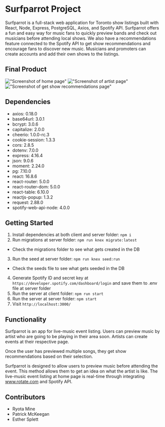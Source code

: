 # Surfparrot Project

Surfparrot is a full-stack web application for Toronto show listings built with React, Node, Express, PostgreSQL, Axios, and Spotify API. Surfparrot offers a fun and easy way for music fans to quickly preview bands and check out musicians before attending local shows. We also have a recommendations feature connected to the Spotify API to get show recommendations and encourage fans to discover new music. Musicians and promoters can create accounts and add their own shows to the listings.

## Final Product

!["Screenshot of home page"](https://github.com/ryotamine/surfparrot/blob/master/client/public/docs/surfparrot-home.png)
!["Screenshot of artist page"](https://github.com/ryotamine/surfparrot/blob/master/client/public/docs/surfparrot-artist.png)
!["Screenshot of get show recommendations page"](https://github.com/ryotamine/surfparrot/blob/master/client/public/docs/surfparrot-recommendations.png)

## Dependencies

- axios: 0.18.0
- base64url: 3.0.1
- bcrypt: 3.0.6
- capitalize: 2.0.0
- cheerio: 1.0.0-rc.3
- cookie-session: 1.3.3
- cors: 2.8.5
- dotenv: 7.0.0
- express: 4.16.4
- json: 9.0.6
- moment: 2.24.0
- pg: 7.10.0
- react: 16.8.6
- react-router: 5.0.0
- react-router-dom: 5.0.0
- react-table: 6.10.0
- reactjs-popup: 1.3.2
- request: 2.88.0
- spotify-web-api-node: 4.0.0

## Getting Started

1. Install dependencies at both client and server folder: `npm i`
2. Run migrations at server folder: `npm run knex migrate:latest`
  - Check the migrations folder to see what gets created in the DB
3. Run the seed at server folder: `npm run knex seed:run`
  - Check the seeds file to see what gets seeded in the DB
4. Generate Spotify ID and secret key at `https://developer.spotify.com/dashboard/login` and save them to .env file at server folder
5. Run the server at client folder: `npm run start`
6. Run the server at server folder: `npm start`
7. Visit `http://localhost:3000/`

## Functionality

Surfparrot is an app for live-music event listing. Users can preview music by artist who are going to be playing in their area soon. Artists can create events at their respective page.

Once the user has previewed multiple songs, they get show recommendations based on their selection.

Surfparrot is designed to allow users to preview music before attending the event. This method allows them to get an idea on what the artist is like. The live-music event listing at home page is real-time through integrating www.rotate.com and Spotify API.

## Contributors

- Ryota Mine
- Patrick McKeegan
- Esther Splett
